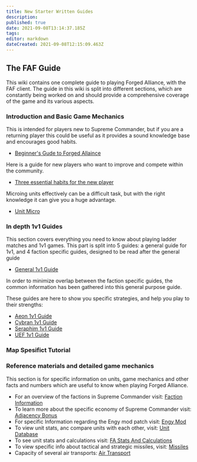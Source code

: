 ```yaml
---
title: New Starter Written Guides
description: 
published: true
date: 2021-09-08T13:14:37.185Z
tags: 
editor: markdown
dateCreated: 2021-09-08T12:15:09.463Z
---
```


## The FAF Guide
This wiki contains one complete guide to playing Forged Alliance, with the FAF client. The guide in this wiki is split into different sections, which are constantly being worked on and should provide a comprehensive coverage of the game and its various aspects.

### Introduction and Basic Game Mechanics
This is intended for players new to Supreme Commander, but if you are a returning player this could be useful as it provides a sound knowledge base and encourages good habits.

- [Beginner's Gude to Forged Allaince](Beginners-Guide-to-Forged-Alliance)

Here is a guide for new players who want to improve and compete within the community.

- [Three essential habits for the new player](Three-Essential-Habits-for-the-New-Player)

Microing units effectively can be a difficult task, but with the right knowledge it can give you a huge advantage.

- [Unit Micro](Unit-Micro)

### In depth 1v1 Guides
This section covers everything you need to know about playing ladder matches and 1v1 games. This part is split into 5 guides: a general guide for 1v1, and 4 faction specific guides, designed to be read after the general guide

- [General 1v1 Guide](General-1v1-Guide)

In order to minimize overlap between the faction specific guides, the common information has been gathered into this general purpose guide.

These guides are here to show you specific strategies, and help you play to their strengths:

- [Aeon 1v1 Guide](Aeon-1v1-Guide)
- [Cybran 1v1 Guide](Cybran-1v1-Guide)
- [Seraphim 1v1 Guide](Seraphim-1v1-Guide)
- [UEF 1v1 Guide](UEF-1v1-Guide)

### Map Spesifict Tutorial

### Reference materials and detailed game mechanics
This section is for specific information on units, game mechanics and other facts and numbers which are useful to know when playing Forged Alliance.

- For an overview of the factions in Supreme Commander visit: [Faction Information](Faction-Information)
- To learn more about the specific economy of Supreme Commander visit: [Adjacency Bonus](Adjacency-Bonus)
- For specific Information regarding the Engy mod patch visit: [Engy Mod](Engy-Mod)
- To view unit stats, anc compare units with each other, visit: [Unit Database](Unit-Database)
- To see unit stats and calculations visit: [FA Stats And Calculations](FA-Stats-And-Calculations)
- To view specific info about tactical and strategic missiles, visit: [Missiles](Missiles)
- Capacity of several air transports: [Air Transport](Air-Transport)